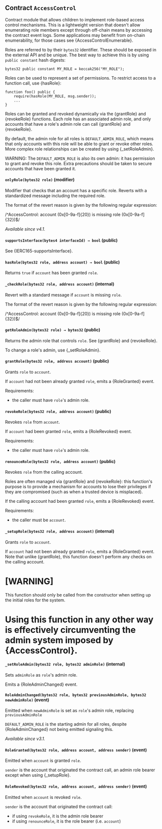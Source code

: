 ## Contract `AccessControl`



Contract module that allows children to implement role-based access
control mechanisms. This is a lightweight version that doesn't allow enumerating role
members except through off-chain means by accessing the contract event logs. Some
applications may benefit from on-chain enumerability, for those cases see
{AccessControlEnumerable}.

Roles are referred to by their `bytes32` identifier. These should be exposed
in the external API and be unique. The best way to achieve this is by
using `public constant` hash digests:

```
bytes32 public constant MY_ROLE = keccak256("MY_ROLE");
```

Roles can be used to represent a set of permissions. To restrict access to a
function call, use {hasRole}:

```
function foo() public {
    require(hasRole(MY_ROLE, msg.sender));
    ...
}
```

Roles can be granted and revoked dynamically via the {grantRole} and
{revokeRole} functions. Each role has an associated admin role, and only
accounts that have a role's admin role can call {grantRole} and {revokeRole}.

By default, the admin role for all roles is `DEFAULT_ADMIN_ROLE`, which means
that only accounts with this role will be able to grant or revoke other
roles. More complex role relationships can be created by using
{_setRoleAdmin}.

WARNING: The `DEFAULT_ADMIN_ROLE` is also its own admin: it has permission to
grant and revoke this role. Extra precautions should be taken to secure
accounts that have been granted it.

#### `onlyRole(bytes32 role)` (modifier)



Modifier that checks that an account has a specific role. Reverts
with a standardized message including the required role.

The format of the revert reason is given by the following regular expression:

 /^AccessControl: account (0x[0-9a-f]{20}) is missing role (0x[0-9a-f]{32})$/

_Available since v4.1._


#### `supportsInterface(bytes4 interfaceId) → bool` (public)



See {IERC165-supportsInterface}.

#### `hasRole(bytes32 role, address account) → bool` (public)



Returns `true` if `account` has been granted `role`.

#### `_checkRole(bytes32 role, address account)` (internal)



Revert with a standard message if `account` is missing `role`.

The format of the revert reason is given by the following regular expression:

 /^AccessControl: account (0x[0-9a-f]{20}) is missing role (0x[0-9a-f]{32})$/

#### `getRoleAdmin(bytes32 role) → bytes32` (public)



Returns the admin role that controls `role`. See {grantRole} and
{revokeRole}.

To change a role's admin, use {_setRoleAdmin}.

#### `grantRole(bytes32 role, address account)` (public)



Grants `role` to `account`.

If `account` had not been already granted `role`, emits a {RoleGranted}
event.

Requirements:

- the caller must have ``role``'s admin role.

#### `revokeRole(bytes32 role, address account)` (public)



Revokes `role` from `account`.

If `account` had been granted `role`, emits a {RoleRevoked} event.

Requirements:

- the caller must have ``role``'s admin role.

#### `renounceRole(bytes32 role, address account)` (public)



Revokes `role` from the calling account.

Roles are often managed via {grantRole} and {revokeRole}: this function's
purpose is to provide a mechanism for accounts to lose their privileges
if they are compromised (such as when a trusted device is misplaced).

If the calling account had been granted `role`, emits a {RoleRevoked}
event.

Requirements:

- the caller must be `account`.

#### `_setupRole(bytes32 role, address account)` (internal)



Grants `role` to `account`.

If `account` had not been already granted `role`, emits a {RoleGranted}
event. Note that unlike {grantRole}, this function doesn't perform any
checks on the calling account.

[WARNING]
====
This function should only be called from the constructor when setting
up the initial roles for the system.

Using this function in any other way is effectively circumventing the admin
system imposed by {AccessControl}.
====

#### `_setRoleAdmin(bytes32 role, bytes32 adminRole)` (internal)



Sets `adminRole` as ``role``'s admin role.

Emits a {RoleAdminChanged} event.


#### `RoleAdminChanged(bytes32 role, bytes32 previousAdminRole, bytes32 newAdminRole)` (event)



Emitted when `newAdminRole` is set as ``role``'s admin role, replacing `previousAdminRole`

`DEFAULT_ADMIN_ROLE` is the starting admin for all roles, despite
{RoleAdminChanged} not being emitted signaling this.

_Available since v3.1._

#### `RoleGranted(bytes32 role, address account, address sender)` (event)



Emitted when `account` is granted `role`.

`sender` is the account that originated the contract call, an admin role
bearer except when using {_setupRole}.

#### `RoleRevoked(bytes32 role, address account, address sender)` (event)



Emitted when `account` is revoked `role`.

`sender` is the account that originated the contract call:
  - if using `revokeRole`, it is the admin role bearer
  - if using `renounceRole`, it is the role bearer (i.e. `account`)


